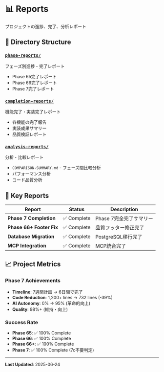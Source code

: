 # 📊 Reports

プロジェクトの進捗、完了、分析レポート

## 📂 Directory Structure

### [`phase-reports/`](./phase-reports/)
フェーズ別進捗・完了レポート

- Phase 65完了レポート
- Phase 66完了レポート  
- Phase 7完了レポート

### [`completion-reports/`](./completion-reports/)
機能完了・実装完了レポート

- 各機能の完了報告
- 実装成果サマリー
- 品質検証レポート

### [`analysis-reports/`](./analysis-reports/)
分析・比較レポート

- `COMPARISON-SUMMARY.md` - フェーズ間比較分析
- パフォーマンス分析
- コード品質分析

## 🎯 Key Reports

| Report | Status | Description |
|--------|--------|-------------|
| **Phase 7 Completion** | ✅ Complete | Phase 7完全完了サマリー |
| **Phase 66+ Footer Fix** | ✅ Complete | 品質フッター修正完了 |
| **Database Migration** | ✅ Complete | PostgreSQL移行完了 |
| **MCP Integration** | ✅ Complete | MCP統合完了 |

## 📈 Project Metrics

### Phase 7 Achievements
- **Timeline**: 7週間計画 → 6日間で完了
- **Code Reduction**: 1,200+ lines → 732 lines (-39%)
- **AI Autonomy**: 0% → 95% (革命的向上)
- **Quality**: 98%+ (維持・向上)

### Success Rate
- **Phase 65**: ✅ 100% Complete
- **Phase 66**: ✅ 100% Complete  
- **Phase 66+**: ✅ 100% Complete
- **Phase 7**: ✅ 100% Complete (7c不要判定)

---
**Last Updated**: 2025-06-24